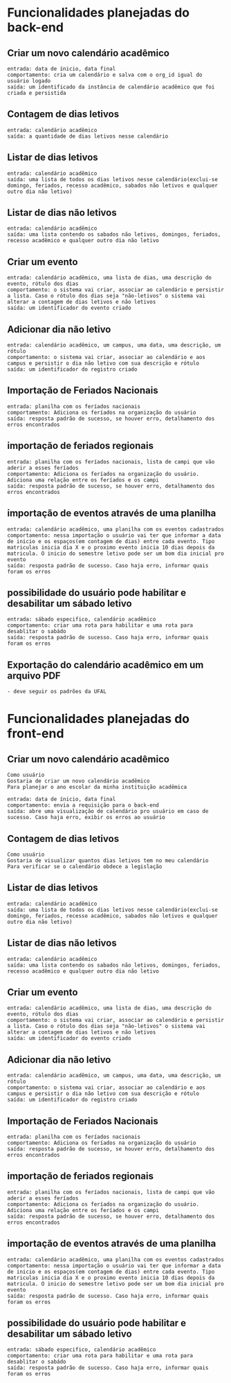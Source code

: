 # Funcionalidades planejadas do back-end

## Criar um novo calendário acadêmico
    entrada: data de ínicio, data final
    comportamento: cria um calendário e salva com o org_id igual do usuário logado
    saída: um identificado da instância de calendário acadêmico que foi criada e persistida    

## Contagem de dias letivos
    entrada: calendário acadêmico
    saída: a quantidade de dias letivos nesse calendário

## Listar de dias letivos
    entrada: calendário acadêmico
    saída: uma lista de todos os dias letivos nesse calendário(exclui-se domingo, feriados, recesso acadêmico, sabados não letivos e qualquer outro dia não letivo)

## Listar de dias não letivos
    entrada: calendário acadêmico
    saída: uma lista contendo os sabados não letivos, domingos, feriados, recesso acadêmico e qualquer outro dia não letivo

## Criar um evento
    entrada: calendário acadêmico, uma lista de dias, uma descrição do evento, rótulo dos dias
    comportamento: o sistema vai criar, associar ao calendário e persistir a lista. Caso o rótulo dos dias seja "não-letivos" o sistema vai alterar a contagem de dias letivos e não letivos
    saída: um identificador do evento criado

## Adicionar dia não letivo
    entrada: calendário acadêmico, um campus, uma data, uma descrição, um rótulo
    comportamento: o sistema vai criar, associar ao calendário e aos campus e persistir o dia não letivo com sua descrição e rótulo
    saída: um identificador do registro criado

## Importação de Feriados Nacionais 
    entrada: planilha com os feríados nacionais
    comportamento: Adiciona os feríados na organização do usuário
    saída: resposta padrão de sucesso, se houver erro, detalhamento dos erros encontrados

## importação de feriados regionais 
    entrada: planilha com os feríados nacionais, lista de campi que vão aderir a esses feríados
    comportamento: Adiciona os feríados na organização do usuário. Adiciona uma relação entre os feríados e os campi
    saída: resposta padrão de sucesso, se houver erro, detalhamento dos erros encontrados

## importação de eventos através de uma planilha
    entrada: calendário acadêmico, uma planilha com os eventos cadastrados
    comportamento: nessa importação o usuário vai ter que informar a data de inicio e os espaços(em contagem de dias) entre cada evento. Tipo matriculas inicia dia X e o proximo evento inicia 10 dias depois da matricula. O inicio do semestre letivo pode ser um bom dia inicial pro evento
    saída: resposta padrão de sucesso. Caso haja erro, informar quais foram os erros

##  possibilidade do usuário pode habilitar e desabilitar um sábado letivo
    entrada: sábado especifico, calendário acadêmico
    comportamento: criar uma rota para habilitar e uma rota para desablitar o sabádo
    saída: resposta padrão de sucesso. Caso haja erro, informar quais foram os erros

##  Exportação do calendário acadêmico em um arquivo PDF
    - deve seguir os padrões da UFAL

# Funcionalidades planejadas do front-end
    
## Criar um novo calendário acadêmico
    Como usuário
    Gostaria de criar um novo calendário acadêmico
    Para planejar o ano escolar da minha instituição acadêmica

    entrada: data de ínicio, data final
    comportamento: envia a requisição para o back-end
    saída: abre uma visualização de calendário pro usuário em caso de sucesso. Caso haja erro, exibir os erros ao usuário

## Contagem de dias letivos
    Como usuário 
    Gostaria de visualizar quantos dias letivos tem no meu calendário
    Para verificar se o calendário obdece a legislação

## Listar de dias letivos
    entrada: calendário acadêmico
    saída: uma lista de todos os dias letivos nesse calendário(exclui-se domingo, feriados, recesso acadêmico, sabados não letivos e qualquer outro dia não letivo)

## Listar de dias não letivos
    entrada: calendário acadêmico
    saída: uma lista contendo os sabados não letivos, domingos, feriados, recesso acadêmico e qualquer outro dia não letivo

## Criar um evento
    entrada: calendário acadêmico, uma lista de dias, uma descrição do evento, rótulo dos dias
    comportamento: o sistema vai criar, associar ao calendário e persistir a lista. Caso o rótulo dos dias seja "não-letivos" o sistema vai alterar a contagem de dias letivos e não letivos
    saída: um identificador do evento criado

## Adicionar dia não letivo
    entrada: calendário acadêmico, um campus, uma data, uma descrição, um rótulo
    comportamento: o sistema vai criar, associar ao calendário e aos campus e persistir o dia não letivo com sua descrição e rótulo
    saída: um identificador do registro criado

## Importação de Feriados Nacionais 
    entrada: planilha com os feríados nacionais
    comportamento: Adiciona os feríados na organização do usuário
    saída: resposta padrão de sucesso, se houver erro, detalhamento dos erros encontrados

## importação de feriados regionais 
    entrada: planilha com os feríados nacionais, lista de campi que vão aderir a esses feríados
    comportamento: Adiciona os feríados na organização do usuário. Adiciona uma relação entre os feríados e os campi
    saída: resposta padrão de sucesso, se houver erro, detalhamento dos erros encontrados

## importação de eventos através de uma planilha
    entrada: calendário acadêmico, uma planilha com os eventos cadastrados
    comportamento: nessa importação o usuário vai ter que informar a data de inicio e os espaços(em contagem de dias) entre cada evento. Tipo matriculas inicia dia X e o proximo evento inicia 10 dias depois da matricula. O inicio do semestre letivo pode ser um bom dia inicial pro evento
    saída: resposta padrão de sucesso. Caso haja erro, informar quais foram os erros

##  possibilidade do usuário pode habilitar e desabilitar um sábado letivo
    entrada: sábado especifico, calendário acadêmico
    comportamento: criar uma rota para habilitar e uma rota para desablitar o sabádo
    saída: resposta padrão de sucesso. Caso haja erro, informar quais foram os erros